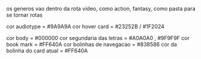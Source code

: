 os generos vao dentro da rota video, como action, fantasy, como pasta para se tornar rotas


cor audiotype = #9A9A9A
cor hover card = #23252B / #1F2024

cor body = #000000 
cor segundaria das letras = #A0A0A0 , #9F9F9F
cor book mark = #FF640A
cor bolinhas de navegacao = #838586
cor da bolinha do card atual = #FF640A
